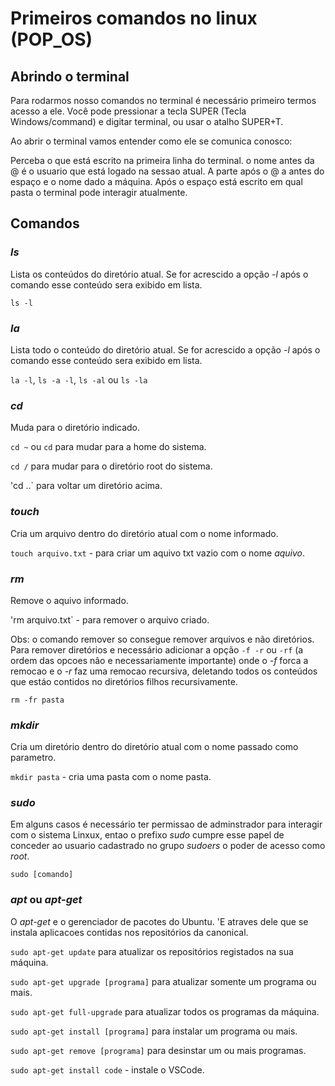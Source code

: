# Primeiros comandos no linux (POP\_OS)

## Abrindo o terminal

Para rodarmos nosso comandos no terminal é necessário primeiro termos acesso a ele. Você pode pressionar a tecla SUPER (Tecla Windows/command) e digitar terminal, ou usar o atalho SUPER+T.

Ao abrir o terminal vamos entender como ele se comunica conosco:

Perceba o que está escrito na primeira linha do terminal. o nome antes da @ é o usuario que está logado na sessao atual. A parte após o @ a antes do espaço e o nome dado a máquina. Após o espaço está escrito em qual pasta o terminal pode interagir atualmente.

## Comandos

### *ls*

Lista os conteúdos do diretório atual. Se for acrescido a opção *-l* após o comando esse conteúdo sera exibido em lista.

	ls -l

### *la*

Lista todo o conteúdo do diretório atual. Se for acrescido a opção *-l* após o comando esse conteúdo sera exibido em lista.

`la -l`, `ls -a -l`, `ls -al` ou `ls -la`

### *cd*

Muda para o diretório indicado.

`cd ~` ou `cd`  para mudar para a home do sistema.

`cd /` para mudar para o diretório root do sistema.

'cd ..` para voltar um diretório acima.

### *touch*

Cria um arquivo dentro do diretório atual com o nome informado.

`touch arquivo.txt` - para criar um aquivo txt vazio com o nome *aquivo*.

### *rm*

Remove o aquivo informado.

'rm arquivo.txt` - para remover o arquivo criado.

Obs: o comando remover so consegue remover arquivos e não diretórios. Para remover diretórios e necessário adicionar a opção `-f -r` ou `-rf` (a ordem das opcoes não e necessariamente importante) onde o *-f* forca a remocao e o *-r* faz uma remocao recursiva, deletando todos os conteúdos que estáo contidos no diretórios filhos recursivamente.

	rm -fr pasta

### *mkdir*

Cria um diretório dentro do diretório atual com o nome passado como parametro.

`mkdir pasta` - cria uma pasta com o nome pasta.

### *sudo*

Em alguns casos é necessário ter permissao de adminstrador para interagir com o sistema Linxux, entao o prefixo *sudo* cumpre esse papel de conceder ao usuario cadastrado no grupo *sudoers* o poder de acesso como *root*.

	sudo [comando]

### *apt* ou *apt-get*

O *apt-get*  e o gerenciador de pacotes do Ubuntu. 'E atraves dele que se instala aplicacoes contidas nos repositórios da canonical.

`sudo apt-get update` para atualizar os repositórios registados na sua máquina.

`sudo apt-get upgrade [programa]` para atualizar somente um programa ou mais.

`sudo apt-get full-upgrade` para atualizar todos os programas da máquina.

`sudo apt-get install [programa]` para instalar um programa ou mais. 

`sudo apt-get remove [programa]` para desinstar um ou mais programas.

`sudo apt-get install code` - instale o VSCode.
